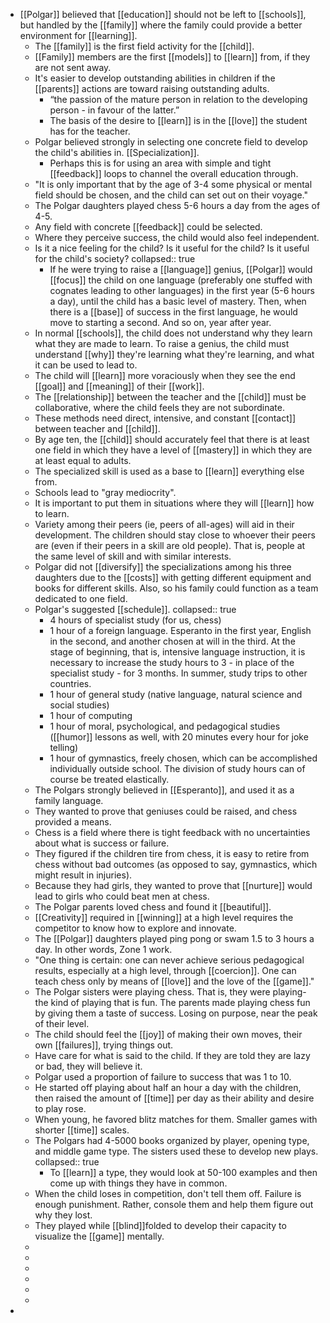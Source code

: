 - [[Polgar]] believed that [[education]] should not be left to [[schools]], but handled by the [[family]] where the family could provide a better environment for [[learning]].
	- The [[family]] is the first field activity for the [[child]].
	- [[Family]] members are the first [[models]] to [[learn]] from, if they are not sent away.
	- It's easier to develop outstanding abilities in children if the [[parents]] actions are toward raising outstanding adults.
		- “the passion of the mature person in relation to the developing
		  person - in favour of the latter.”
		- The basis of the desire to [[learn]] is in the [[love]] the student has for the teacher.
	- Polgar believed strongly in selecting one concrete field to develop the child's abilities in. [[Specialization]].
		- Perhaps this is for using an area with simple and tight [[feedback]] loops to channel the overall education through.
	- "It is only important that by the age of 3-4 some physical or mental field should
	  be chosen, and the child can set out on their voyage."
	- The Polgar daughters played chess 5-6 hours a day from the ages of 4-5.
	- Any field with concrete [[feedback]] could be selected.
	- Where they perceive success, the child would also feel independent.
	- Is it a nice feeling for the child? Is it useful for the child? Is it useful for the child's society?
	  collapsed:: true
		- If he were trying to raise a [[language]] genius, [[Polgar]] would [[focus]] the child on one language (preferably one stuffed with cognates leading to other languages) in the first year (5-6 hours a day), until the child has a basic level of mastery. Then, when there is a [[base]] of success in the first language, he would move to starting a second. And so on, year after year.
	- In normal [[schools]], the child does not understand why they learn what they are made to learn. To raise a genius, the child must understand [[why]] they're learning what they're learning, and what it can be used to lead to.
	- The child will [[learn]] more voraciously when they see the end [[goal]] and [[meaning]] of their [[work]].
	- The [[relationship]] between the teacher and the [[child]] must be collaborative, where the child feels they are not subordinate.
	- These methods need direct, intensive, and constant [[contact]] between teacher and [[child]].
	- By age ten, the [[child]] should accurately feel that there is at least one field in which they have a level of [[mastery]] in which they are at least equal to adults.
	- The specialized skill is used as a base to [[learn]] everything else from.
	- Schools lead to "gray mediocrity".
	- It is important to put them in situations where they will [[learn]] how to learn.
	- Variety among their peers (ie, peers of all-ages) will aid in their development. The children should stay close to whoever their peers are (even if their peers in a skill are old people). That is, people at the same level of skill and with similar interests.
	- Polgar did not [[diversify]] the specializations among his three daughters due to the [[costs]] with getting different equipment and books for different skills. Also, so his family could function as a team dedicated to one field.
	- Polgar's suggested [[schedule]].
	  collapsed:: true
		- 4 hours of specialist study (for us, chess)
		- 1 hour of a foreign language. Esperanto in the first year, English in the second, and  another chosen at will in the third. At the stage of beginning, that is, intensive language instruction, it is necessary to increase the study hours to 3 - in place of the specialist study - for 3 months. In summer, study trips to other countries.
		- 1 hour of general study (native language, natural science and social studies)
		- 1 hour of computing
		- 1 hour of moral, psychological, and pedagogical studies ([[humor]] lessons as well, with 20 minutes every hour for joke telling)
		- 1 hour of gymnastics, freely chosen, which can be accomplished individually outside school. The division of study hours can of course be treated elastically.
	- The Polgars strongly believed in [[Esperanto]], and used it as a family language.
	- They wanted to prove that geniuses could be raised, and chess provided a means.
	- Chess is a field where there is tight feedback with no uncertainties about what is success or failure.
	- They figured if the children tire from chess, it is easy to retire from chess without bad outcomes (as opposed to say, gymnastics, which might result in injuries).
	- Because they had girls, they wanted to prove that [[nurture]] would lead to girls who could beat men at chess.
	- The Polgar parents loved chess and found it [[beautiful]].
	- [[Creativity]] required in [[winning]] at a high level requires the competitor to know how to explore and innovate.
	- The [[Polgar]] daughters played ping pong or swam 1.5 to 3 hours a day. In other words, Zone 1 work.
	- "One thing is certain: one can never achieve serious pedagogical results, especially at a high level, through [[coercion]]. One can teach chess only by means of [[love]] and the love of the [[game]]."
	- The Polgar sisters were playing chess. That is, they were playing- the kind of playing that is fun. The parents made playing chess fun by giving them a taste of success. Losing on purpose, near the peak of their level.
	- The child should feel the [[joy]] of making their own moves, their own [[failures]], trying things out.
	- Have care for what is said to the child. If they are told they are lazy or bad, they will believe it.
	- Polgar used a proportion of failure to success that was 1 to 10.
	- He started off playing about half an hour a day with the children, then raised the amount of [[time]] per day as their ability and desire to play rose.
	- When young, he favored blitz matches for them. Smaller games with shorter [[time]] scales.
	- The Polgars had 4-5000 books organized by player, opening type, and middle game type. The sisters used these to develop new plays.
	  collapsed:: true
		- To [[learn]] a type, they would look at 50-100 examples and then come up with things they have in common.
	- When the child loses in competition, don't tell them off. Failure is enough punishment. Rather, console them and help them figure out why they lost.
	- They played while [[blind]]folded to develop their capacity to visualize the [[game]] mentally.
	-
	-
	-
	-
	-
	-
-